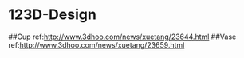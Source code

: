 # 123D-Design
##Cup
ref:http://www.3dhoo.com/news/xuetang/23644.html
##Vase
ref:http://www.3dhoo.com/news/xuetang/23659.html
